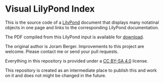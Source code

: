 # Visual LilyPond Index

This is the source code of a
[LilyPond](http://www.lilypond.org) document that displays many notatinal objects
in one page and links to the corresponding LilyPond documentation.

The PDF compiled from this LilyPond input is available for
[download](https://joramberger.de/files/lilypond_visualindex.pdf "lilypond_visualindex.pdf").

The original author is Joram Berger.
Improvements to this project are welcome.
Please contact me or send your pull requests.

Everything in this repository is provided under a
[CC BY-SA 4.0](https://creativecommons.org/licenses/by-sa/4.0/) license.

This repository is created as an intermediate place to publish this and work on it
and does not might be changed in the future.

